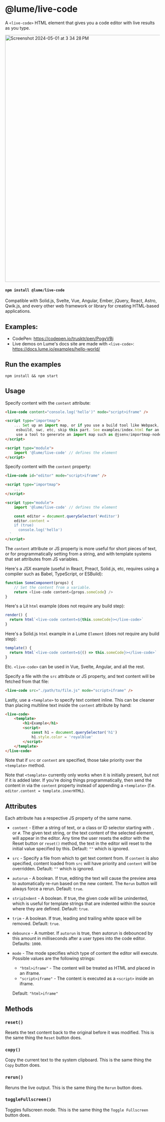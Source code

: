 # @lume/live-code

A `<live-code>` HTML element that gives you a code editor with live results as you type.

<a href="https://codepen.io/trusktr/pen/PogvVBj" target="_blank">
<img width="801" alt="Screenshot 2024-05-01 at 3 34 28 PM" src="https://github.com/lume/live-code/assets/297678/177d0cd8-118e-416d-9b0f-bb9237b3ce9f">
</a>

#### `npm install @lume/live-code`

Compatible with Solid.js, Svelte, Vue, Angular, Ember, jQuery, React, Astro, Qwik.js, and every other web framework or library for creating HTML-based applications.

## Examples:

- CodePen: https://codepen.io/trusktr/pen/PogvVBj
- Live demos on Lume's docs site are made with `<live-code>`: https://docs.lume.io/examples/hello-world/

## Run the examples

```
npm install && npm start
```

## Usage

Specify content with the `content` attribute:

```html
<live-code content="console.log('hello')" mode="script>iframe" />

<script type="importmap">
	... Set up an import map, or if you use a build tool like Webpack, Vite, Parcel, Rollup,
	 esbuild, swc, etc, skip this part. See examples/index.html for an importmap example, or
	 use a tool to generate an import map such as @jsenv/importmap-node-module. ...
</script>

<script type="module">
	import '@lume/live-code' // defines the element
</script>
```

Specify content with the `content` property:

```html
<live-code id="editor" mode="script>iframe" />

<script type="importmap">
	...
</script>

<script type="module">
	import '@lume/live-code' // defines the element

	const editor = document.querySelector('#editor')
	editor.content = `
    if (true)
      console.log('hello')
  `
</script>
```

The `content` attribute or JS property is more useful for short pieces of text,
or for programmatically setting from a string, and with template systems that
set attributes from JS variables.

Here's a JSX example (useful in React, Preact, Solid.js, etc, requires using a compiler such as Babel, TypeScript, or ESBuild):

```js
function SomeComponent(props) {
	// Set the content from a variable.
	return <live-code content={props.someCode} />
}
```

Here's a Lit `html` example (does not require any build step):

```js
render() {
  return html`<live-code content=${this.someCode}></live-code>`
}
```

Here's a Solid.js `html` example in a Lume `Element` (does not require any build step):

```js
template() {
  return html`<live-code content=${() => this.someCode}></live-code>`
}
```

Etc. `<live-code>` can be used in Vue, Svelte, Angular, and all the rest.

Specify a file with the `src` attribute or JS property, and text content will be fetched from that file:

```html
<live-code src="./path/to/file.js" mode="script>iframe" />
```

Lastly, use a `<template>` to specify text content inline. This can be cleaner
than placing multiline text inside the `content` attribute by hand:

```html
<live-code>
	<template>
		<h1>Example</h1>
		<script>
			const h1 = document.querySelector('h1')
			h1.style.color = 'royalblue'
		</script>
	</template>
</live-code>
```

Note that if `src` or `content` are specified, those take priority over the
`<template>` method.

Note that `<template>` currently only works when it is initially present, but
not if it is added later. If you're doing things programmatically, then send the
content in via the `content` property instead of appending a `<template>` (f.e.
`editor.content = template.innerHTML`).

## Attributes

Each attribute has a respective JS property of the same name.

- `content` - Either a string of text, or a class or ID selector starting with
  `.` or `#`. The given text string, or the text content of the selected element,
  will appear in the editor. Any time the user resets the editor with the Reset
  button or `reset()` method, the text in the editor will reset to the initial
  value specified by this. Default: `""` which is ignored.
- `src` - Specify a file from which to get text content from. If `content` is
  also specified, content loaded from `src` will have priority and `content` will
  be overridden. Default: `""` which is ignored.
- `autorun` - A boolean. If true, editing the text will cause the preview area
  to automatically re-run based on the new content. The `Rerun` button will always force a
  rerun. Default: `true`.
- `stripIndent` - A boolean. If true, the given code will be unindented, which
  is useful for template strings that are indented within the source where they
  are defined. Default: `true`.
- `trim` - A boolean. If true, leading and trailing white space will be removed.
  Default: `true`.
- `debounce` - A number. If `autorun` is true, then autorun is debounced by
  this amount in milliseconds after a user types into the code editor. Defaults:
  `1000`.
- `mode` - The mode specifies which type of content the editor will execute.
  Possible values are the following strings:

  - `"html>iframe"` - The content will be treated as HTML and placed in an iframe.
  - `"script>iframe"` - The content is executed as a `<script>` inside an iframe.

  Default: `"html>iframe"`

## Methods

### `reset()`

Resets the text content back to the original before it was modified. This is the same thing the `Reset` button does.

### `copy()`

Copy the current text to the system clipboard. This is the same thing the `Copy` button does.

### `rerun()`

Reruns the live output. This is the same thing the `Rerun` button does.

### `toggleFullscreen()`

Toggles fullscreen mode. This is the same thing the `Toggle Fullscreen` button does.
